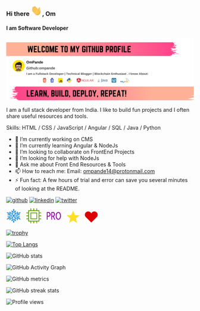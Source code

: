 ### Hi there <img src="https://raw.githubusercontent.com/ABSphreak/ABSphreak/master/gifs/Hi.gif" width="30px">, Om
#### I am Software Developer
![I am Software Developer](https://raw.githubusercontent.com/ompande/ompande/main/github%20header.png)

I am a full stack developer from India. I like to build fun projects and I often share useful resources and tools.

Skills: HTML / CSS / JavaScript / Angular / SQL / Java / Python

- 🔭 I’m currently working on CMS  
- 🌱 I’m currently learning Angular & NodeJs 
- 👯 I’m looking to collaborate on FrontEnd Projects 
- 🤔 I’m looking for help with NodeJs 
- 💬 Ask me about Front End Resources & Tools 
- 📫 How to reach me: Email: ompande14@protonmail.com 
- ⚡ Fun fact: A few hours of trial and error can save you several minutes of looking at the README. 


[<img src='https://cdn.jsdelivr.net/npm/simple-icons@3.0.1/icons/github.svg' alt='github' height='40'>](https://github.com/ompande)  [<img src='https://cdn.jsdelivr.net/npm/simple-icons@3.0.1/icons/linkedin.svg' alt='linkedin' height='40'>](https://www.linkedin.com/in/ompande//)  [<img src='https://cdn.jsdelivr.net/npm/simple-icons@3.0.1/icons/twitter.svg' alt='twitter' height='40'>](https://twitter.com/the_OmPande)  

<a href='https://archiveprogram.github.com/'><img src='https://raw.githubusercontent.com/acervenky/animated-github-badges/master/assets/acbadge.gif' width='40' height='40'></a> <a href='https://docs.github.com/en/developers'><img src='https://raw.githubusercontent.com/acervenky/animated-github-badges/master/assets/devbadge.gif' width='40' height='40'></a> <a href='https://github.com/pricing'><img src='https://raw.githubusercontent.com/acervenky/animated-github-badges/master/assets/pro.gif' width='40' height='40'></a> <a href='https://stars.github.com/'><img src='https://raw.githubusercontent.com/acervenky/animated-github-badges/master/assets/starbadge.gif' width='35' height='35'></a> <a href='https://docs.github.com/en/github/supporting-the-open-source-community-with-github-sponsors'><img src='https://raw.githubusercontent.com/acervenky/animated-github-badges/master/assets/sponsorbadge.gif' width='35' height='35'></a> 

[![trophy](https://github-profile-trophy.vercel.app/?username=ompande)](https://github.com/ryo-ma/github-profile-trophy)

[![Top Langs](https://github-readme-stats.vercel.app/api/top-langs/?username=ompande)](https://github.com/anuraghazra/github-readme-stats)

![GitHub stats](https://github-readme-stats.vercel.app/api?username=ompande&show_icons=true&count_private=true)  

![GitHub Activity Graph](https://activity-graph.herokuapp.com/graph?username=ompande)  

![GitHub metrics](https://metrics.lecoq.io/ompande)  

![GitHub streak stats](https://github-readme-streak-stats.herokuapp.com/?user=ompande)  

![Profile views](https://gpvc.arturio.dev/ompande)  
